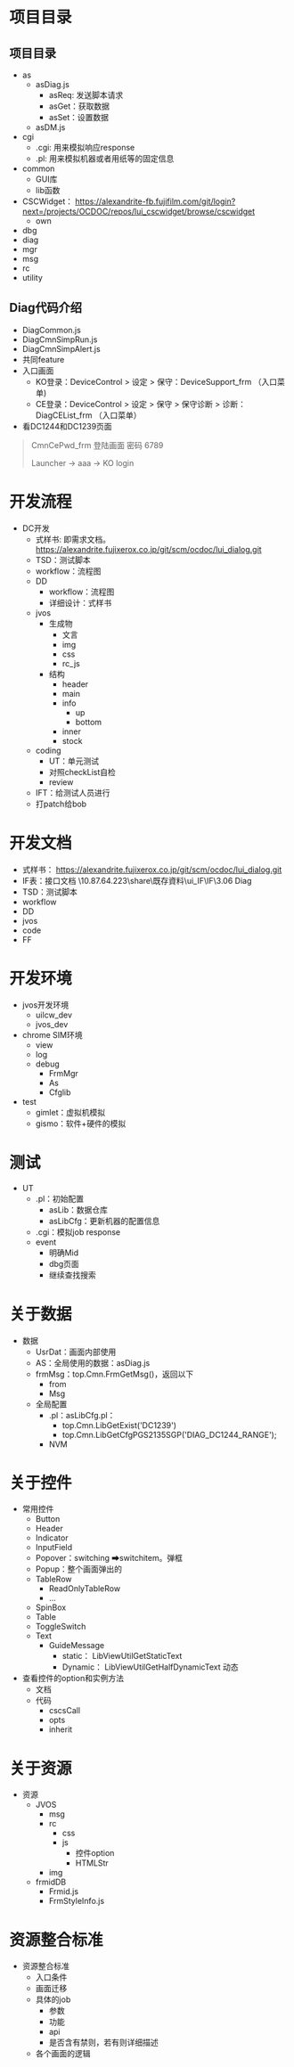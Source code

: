 # 项目目录

## 项目目录

- as
  - asDiag.js
    - asReq: 发送脚本请求
    - asGet：获取数据
    - asSet：设置数据
  - asDM.js
- cgi
  - .cgi: 用来模拟响应response
  - .pl: 用来模拟机器或者用纸等的固定信息
- common
  - GUI库
  - lib函数
- CSCWidget： https://alexandrite-fb.fujifilm.com/git/login?next=/projects/OCDOC/repos/lui_cscwidget/browse/cscwidget 
  - own
- dbg
- diag
- mgr
- msg
- rc
- utility

## Diag代码介绍

- DiagCommon.js
- DiagCmnSimpRun.js
- DiagCmnSimpAlert.js
- 共同feature
- 入口画面
  - KO登录：DeviceControl > 设定 > 保守：DeviceSupport_frm （入口菜单)
  - CE登录：DeviceControl > 设定 > 保守 > 保守诊断 > 诊断： DiagCEList_frm （入口菜单）
- 看DC1244和DC1239页面

> CmnCePwd_frm 登陆画面 密码 6789
>
> Launcher → aaa → KO login

# 开发流程

- DC开发
  - 式样书:  即需求文档。https://alexandrite.fujixerox.co.jp/git/scm/ocdoc/lui_dialog.git 
  - TSD：测试脚本
  - workflow：流程图
  - DD
    - workflow：流程图
    - 详细设计：式样书
  - jvos
    - 生成物
      - 文言
      - img
      - css
      - rc_js
    - 结构
      - header
      - main
      - info
        - up
        - bottom
      - inner
      - stock
  - coding
    - UT：单元测试
    - 对照checkList自检
    - review
  - IFT：给测试人员进行
  - 打patch给bob



# 开发文档

- 式样书：  https://alexandrite.fujixerox.co.jp/git/scm/ocdoc/lui_dialog.git 
- IF表：接口文档    \\10.87.64.223\share\既存資料\ui_IF\IF\3.06 Diag 
- TSD：测试脚本
- workflow
- DD
- jvos
- code
- FF



# 开发环境

- jvos开发环境
  - uilcw_dev
  - jvos_dev
- chrome SIM环境
  - view
  - log
  - debug
    - FrmMgr
    - As
    - Cfglib
- test
  - gimlet：虚拟机模拟
  - gismo：软件+硬件的模拟

# 测试

- UT
  - .pl：初始配置
    - asLib：数据仓库
    - asLibCfg：更新机器的配置信息
  - .cgi：模拟job response
  - event
    - 明确Mid
    - dbg页面
    - 继续查找搜索

# 关于数据

- 数据
  - UsrDat：画面内部使用
  - AS：全局使用的数据：asDiag.js
  - frmMsg：top.Cmn.FrmGetMsg()，返回以下
    - from
    - Msg
  - 全局配置
    - .pl：asLibCfg.pl：
      - top.Cmn.LibGetExist('DC1239')
      - top.Cmn.LibGetCfgPGS2135SGP('DIAG_DC1244_RANGE');
    - NVM



# 关于控件

- 常用控件
  - Button
  - Header
  - Indicator
  - InputField
  - Popover：switching ➡switchitem。弹框
  - Popup：整个画面弹出的
  - TableRow
    - ReadOnlyTableRow
    - ...
  - SpinBox
  - Table
  - ToggleSwitch
  - Text
    - GuideMessage
      - static： LibViewUtilGetStaticText 
      - Dynamic： LibViewUtilGetHalfDynamicText  动态
- 查看控件的option和实例方法
  - 文档
  - 代码
    - cscsCall
    - opts
    - inherit



# 关于资源

- 资源
  - JVOS
    - msg
    - rc
      - css
      - js
        - 控件option
        - HTMLStr
    - img
  - frmidDB
    - Frmid.js
    - FrmStyleInfo.js



# 资源整合标准

- 资源整合标准
  - 入口条件
  - 画面迁移
  - 具体的job
    - 参数
    - 功能
    - api
    - 是否含有禁则，若有则详细描述
  - 各个画面的逻辑

​	
